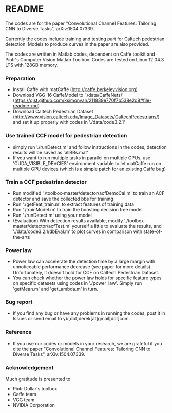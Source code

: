 # README #

The codes are for the paper "Convolutional Channel Features: Tailoring CNN to Diverse Tasks", arXiv:1504.07339.

Currently the codes include training and testing part for Caltech pedestrian detection. Models to produce curves in the paper are also provided.

The codes are written in Matlab codes, dependent on Caffe toolkit and Piotr's Computer Vision Matlab Toolbox. Codes are tested on Linux 12.04.3 LTS with 128GB memory.

### Preparation ###

* Install Caffe with matCaffe (http://caffe.berkeleyvision.org)
* Download VGG-16 CaffeModel to './data/CaffeNets/' (https://gist.github.com/ksimonyan/211839e770f7b538e2d8#file-readme-md)
* Download Caltech Pedestrian Dataset (http://www.vision.caltech.edu/Image_Datasets/CaltechPedestrians/) and set it up properly with codes in './data/code3.2.1'

### Use trained CCF model for pedestrian detection ###

* simply run './runDetect.m' and follow instructions in the codes, detection results will be saved as 'allBBs.mat'
* If you want to run multiple tasks in parallel on multiple GPUs, use 'CUDA_VISIBLE_DEVCIES' environment variable to let matCaffe run on multiple GPU devices (which is a simple patch for an existing Caffe bug)

### Train a CCF pedestrian detector ###

* Run modified './toolbox-master/detector/acfDemoCal.m' to train an ACF detector and save the collected bbs for training
* Run './getFeat_train.m' to extract features of training data
* Run './trainModel.m' to train the boosting decision tree model
* Run './runDetect.m' using your model
* (Evaluation) With detection results available, modify './toolbox-master/detector/acfTest.m' yourself a little to evaluate the results, and './data/code3.2.1/dbEval.m' to plot curves in comparison with state-of-the-arts

### Power law ###

* Power law can accelerate the detection time by a large margin with unnoticeable performance decrease (see paper for more details). Unfortunately, it doesn't hold for CCF on Caltech Pedestrian Dataset.
* You can check whether the power law holds for specific feature types on specific datasets using codes in './power_law'. Simply run 'getMean.m' and 'getLambda.m' in turn.

### Bug report ###

* If you find any bug or have any problems in running the codes, post it in Issues or send email to yb[dot]derek[at]gmail[dot]com.

### Reference ###

* If you use our codes or models in your research, we are grateful if you cite the paper "Convolutional Channel Features: Tailoring CNN to Diverse Tasks", arXiv:1504.07339. 

### Acknowledgement ###

Much gratitude is presented to

* Piotr Dollar's toolbox
* Caffe team
* VGG team
* NVIDIA Corporation